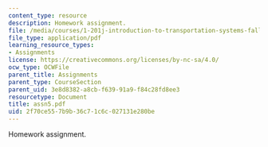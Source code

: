 ```yaml
---
content_type: resource
description: Homework assignment.
file: /media/courses/1-201j-introduction-to-transportation-systems-fall-2006/2f70ce557b9b36c71c6c027131e280be_assn5.pdf
file_type: application/pdf
learning_resource_types:
- Assignments
license: https://creativecommons.org/licenses/by-nc-sa/4.0/
ocw_type: OCWFile
parent_title: Assignments
parent_type: CourseSection
parent_uid: 3e8d8382-a8cb-f639-91a9-f84c28fd8ee3
resourcetype: Document
title: assn5.pdf
uid: 2f70ce55-7b9b-36c7-1c6c-027131e280be
---
```

Homework assignment.